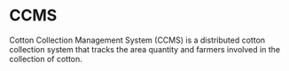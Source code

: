 # CCMS
Cotton Collection Management System (CCMS) is a distributed cotton collection system that tracks the area quantity and farmers involved in the collection of cotton.
